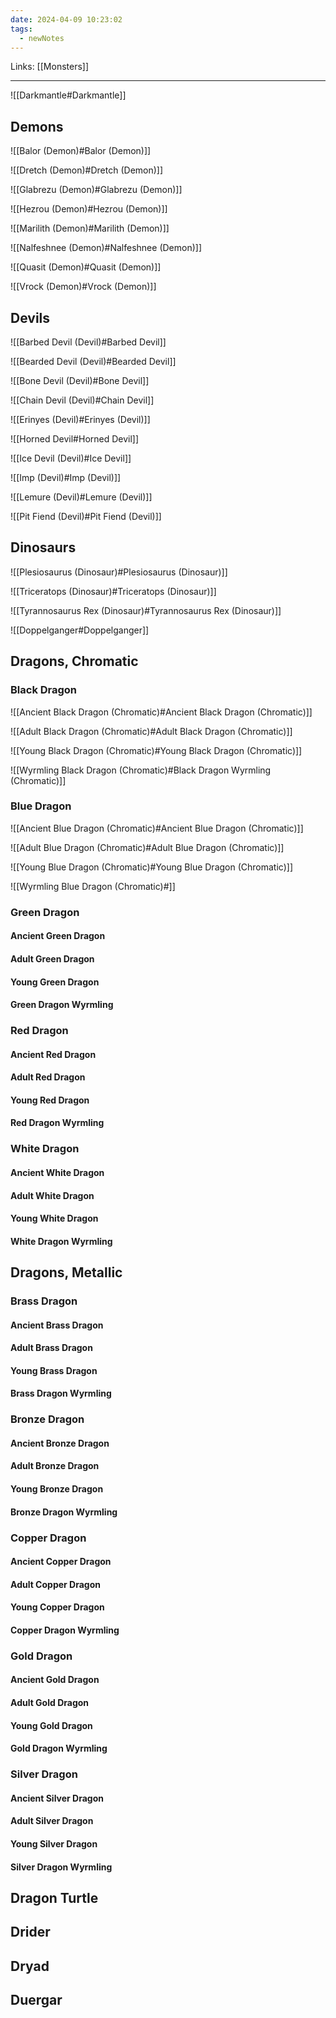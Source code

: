 ```yaml
---
date: 2024-04-09 10:23:02
tags:
  - newNotes
---
```

Links: [[Monsters]]

---

![[Darkmantle#Darkmantle]]

## Demons

![[Balor (Demon)#Balor (Demon)]]

![[Dretch (Demon)#Dretch (Demon)]]

![[Glabrezu (Demon)#Glabrezu (Demon)]]

![[Hezrou (Demon)#Hezrou (Demon)]]

![[Marilith (Demon)#Marilith (Demon)]]

![[Nalfeshnee (Demon)#Nalfeshnee (Demon)]]

![[Quasit (Demon)#Quasit (Demon)]]

![[Vrock (Demon)#Vrock (Demon)]]

## Devils

![[Barbed Devil (Devil)#Barbed Devil]]

![[Bearded Devil (Devil)#Bearded Devil]]

![[Bone Devil (Devil)#Bone Devil]]

![[Chain Devil (Devil)#Chain Devil]]

![[Erinyes (Devil)#Erinyes (Devil)]]

![[Horned Devil#Horned Devil]]

![[Ice Devil (Devil)#Ice Devil]]

![[Imp (Devil)#Imp (Devil)]]

![[Lemure (Devil)#Lemure (Devil)]]

![[Pit Fiend (Devil)#Pit Fiend (Devil)]]

## Dinosaurs

![[Plesiosaurus (Dinosaur)#Plesiosaurus (Dinosaur)]]

![[Triceratops (Dinosaur)#Triceratops (Dinosaur)]]

![[Tyrannosaurus Rex (Dinosaur)#Tyrannosaurus Rex (Dinosaur)]]

![[Doppelganger#Doppelganger]]

## Dragons, Chromatic

### Black Dragon

![[Ancient Black Dragon (Chromatic)#Ancient Black Dragon (Chromatic)]]

![[Adult Black Dragon (Chromatic)#Adult Black Dragon (Chromatic)]]

![[Young Black Dragon (Chromatic)#Young Black Dragon (Chromatic)]]

![[Wyrmling Black Dragon (Chromatic)#Black Dragon Wyrmling (Chromatic)]]

### Blue Dragon

![[Ancient Blue Dragon (Chromatic)#Ancient Blue Dragon (Chromatic)]]

![[Adult Blue Dragon (Chromatic)#Adult Blue Dragon (Chromatic)]]

![[Young Blue Dragon (Chromatic)#Young Blue Dragon (Chromatic)]]

![[Wyrmling Blue Dragon (Chromatic)#]]

### Green Dragon

#### Ancient Green Dragon

#### Adult Green Dragon

#### Young Green Dragon

#### Green Dragon Wyrmling

### Red Dragon

#### Ancient Red Dragon

#### Adult Red Dragon

#### Young Red Dragon

#### Red Dragon Wyrmling

### White Dragon

#### Ancient White Dragon

#### Adult White Dragon

#### Young White Dragon

#### White Dragon Wyrmling

## Dragons, Metallic

### Brass Dragon

#### Ancient Brass Dragon

#### Adult Brass Dragon

#### Young Brass Dragon

#### Brass Dragon Wyrmling

### Bronze Dragon

#### Ancient Bronze Dragon

#### Adult Bronze Dragon

#### Young Bronze Dragon

#### Bronze Dragon Wyrmling

### Copper Dragon

#### Ancient Copper Dragon

#### Adult Copper Dragon

#### Young Copper Dragon

#### Copper Dragon Wyrmling

### Gold Dragon

#### Ancient Gold Dragon

#### Adult Gold Dragon

#### Young Gold Dragon

#### Gold Dragon Wyrmling

### Silver Dragon

#### Ancient Silver Dragon

#### Adult Silver Dragon

#### Young Silver Dragon

#### Silver Dragon Wyrmling

## Dragon Turtle

## Drider

## Dryad

## Duergar